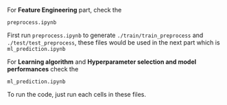 For **Feature Engineering** part, check the 

```
preprocess.ipynb
```



First run `preprocess.ipynb` to generate `./train/train_preprocess` and `./test/test_preprocess`,  these files would be used in the next part which is `ml_prediction.ipynb`



For **Learning algorithm** and **Hyperparameter selection and model performances** check the 

```
ml_prediction.ipynb
```



To run the code, just run each cells in these files.


